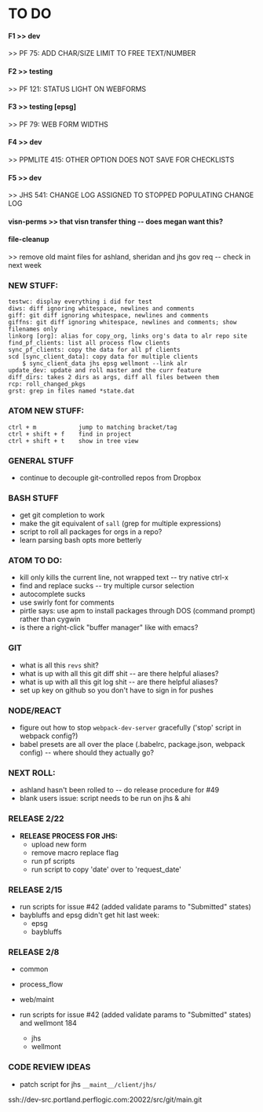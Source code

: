 
# TO DO

#### F1 >> dev
\>> PF 75: ADD CHAR/SIZE LIMIT TO FREE TEXT/NUMBER

#### F2 >> testing
\>> PF 121: STATUS LIGHT ON WEBFORMS

#### F3 >> testing [epsg]
\>> PF 79: WEB FORM WIDTHS

#### F4 >> dev
\>> PPMLITE 415: OTHER OPTION DOES NOT SAVE FOR CHECKLISTS

#### F5 >> dev
\>> JHS 541: CHANGE LOG ASSIGNED TO STOPPED POPULATING CHANGE LOG

#### visn-perms >> that visn transfer thing -- does megan want this?

#### file-cleanup
\>> remove old maint files for ashland, sheridan and jhs gov req -- check in next week



### NEW STUFF:
```
testwc: display everything i did for test
diws: diff ignoring whitespace, newlines and comments
giff: git diff ignoring whitespace, newlines and comments
giffns: git diff ignoring whitespace, newlines and comments; show filenames only
linkorg [org]: alias for copy_org, links org's data to alr repo site
find_pf_clients: list all process flow clients
sync_pf_clients: copy the data for all pf clients
scd [sync_client_data]: copy data for multiple clients
    $ sync_client_data jhs epsg wellmont --link alr
update_dev: update and roll master and the curr feature
diff_dirs: takes 2 dirs as args, diff all files between them
rcp: roll_changed_pkgs
grst: grep in files named *state.dat
```
### ATOM NEW STUFF:
```
ctrl + m            jump to matching bracket/tag
ctrl + shift + f    find in project
ctrl + shift + t    show in tree view
```

### GENERAL STUFF
* continue to decouple git-controlled repos from Dropbox

### BASH STUFF
* get git completion to work
* make the git equivalent of `sall` (grep for multiple expressions)
* script to roll all packages for orgs in a repo?
* learn parsing bash opts more betterly

### ATOM TO DO:
* kill only kills the current line, not wrapped text -- try native ctrl-x
* find and replace sucks -- try multiple cursor selection
* autocomplete sucks
* use swirly font for comments
* pirtle says: use apm to install packages through DOS (command prompt) rather than cygwin
* is there a right-click "buffer manager" like with emacs?


### GIT
* what is all this `revs` shit?
* what is up with all this git diff shit -- are there helpful aliases?
* what is up with all this git log shit -- are there helpful aliases?
* set up key on github so you don't have to sign in for pushes

### NODE/REACT
* figure out how to stop `webpack-dev-server` gracefully ('stop' script in webpack config?)
* babel presets are all over the place (.babelrc, package.json, webpack config) -- where should they actually go?


### NEXT ROLL:
* ashland hasn't been rolled to -- do release procedure for #49
* blank users issue: script needs to be run on jhs & ahi

### RELEASE 2/22
* **RELEASE PROCESS FOR JHS:**
    - upload new form
    - remove macro replace flag
    - run pf scripts
    - run script to copy 'date' over to 'request_date'


### RELEASE 2/15
* run scripts for issue #42 (added validate params to "Submitted" states)
* baybluffs and epsg didn't get hit last week:
    - epsg
    - baybluffs


### RELEASE 2/8
* common
* process_flow
* web/maint

* run scripts for issue #42 (added validate params to "Submitted" states) and wellmont 184
    - jhs
    - wellmont


### CODE REVIEW IDEAS
* patch script for jhs `__maint__/client/jhs/`


ssh://dev-src.portland.perflogic.com:20022/src/git/main.git
